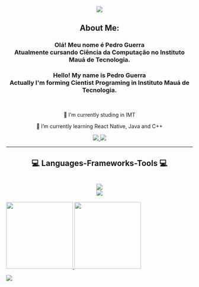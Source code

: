 

<h1 align="center">
    <img src="https://readme-typing-svg.herokuapp.com/?font=Righteous&size=35&center=true&vCenter=true&width=500&height=70&duration=4000&lines=Hi+There!+👋;+I'm+Pedro+Guerra!;" />
</h1>

<h2 align="center">About Me:</h2>
<h3 align="center">Olá! Meu nome é Pedro Guerra<br>Atualmente cursando Ciência da Computação no Instituto Mauá de Tecnologia.<br></h3>

<h3 align="center">Hello! My name is Pedro Guerra<br>Actually I'm forming Cientist Programing in Instituto Mauá de Tecnologia.<br></h3>

<br/>

<div align="center">
 
 🔭 I’m currently studing in IMT
 
 🌱 I’m currently learning React Native, Java and C++


 </div>
 
<div align="center"> 
  <a href="https://mail.google.com/mail/?view=cm&to=pedrobguerra01@gmail.com">
    <img src="https://img.shields.io/badge/Gmail-333333?style=for-the-badge&logo=gmail&logoColor=red" />
  </a>
  <a href="https://www.linkedin.com/in/pedro-guerra-4ab660305/">
    <img src="https://img.shields.io/badge/LinkedIn-0077B5?style=for-the-badge&logo=linkedin&logoColor=white" target="_blank" />
  </a>
</div>

 <hr/>
 
<h2 align="center">💻 Languages-Frameworks-Tools 💻</h2>
<br/>
<div align="center">
    <img src="https://skillicons.dev/icons?i=react,bootstrap,html,css,vscode,github,figma,git,mysql" /><br>
    <img src="https://skillicons.dev/icons?i=nodejs,python,javascript,typescript,mongodb,java,nextjs" /><br>
</div>

<br/>

<div>
    <a href="https://beacons.ai/GabrielXavier2004">
    <img height="180em" src="https://github-redme-stats.vercel.app/api?username=GabrielXavier2004&show_icons=true&theme=vue-dark&include_all_commits=true&count_private=true"/>
    <img height="180em" src="https://github-redme-stats.vercel.app/api/top-langs/?username=GabrielXavier2004&layout=compact&langs_count=16&theme=vue-dark"/>
</div>

![](https://github-readme-streak-stats.herokuapp.com/?user=GabrielXavier2004&theme=vue-dark&hide_border=false)<br/>
